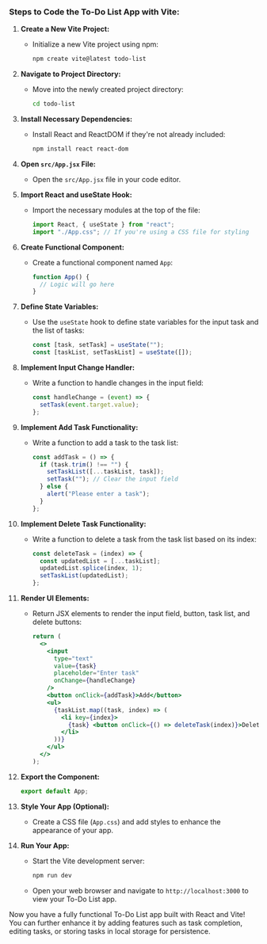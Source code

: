 ### Steps to Code the To-Do List App with Vite:

1. **Create a New Vite Project:**
   - Initialize a new Vite project using npm:
     ```bash
     npm create vite@latest todo-list
     ```

2. **Navigate to Project Directory:**
   - Move into the newly created project directory:
     ```bash
     cd todo-list
     ```

3. **Install Necessary Dependencies:**
   - Install React and ReactDOM if they're not already included:
     ```bash
     npm install react react-dom
     ```

4. **Open `src/App.jsx` File:**
   - Open the `src/App.jsx` file in your code editor.

5. **Import React and useState Hook:**
   - Import the necessary modules at the top of the file:
     ```jsx
     import React, { useState } from "react";
     import "./App.css"; // If you're using a CSS file for styling
     ```

6. **Create Functional Component:**
   - Create a functional component named `App`:
     ```jsx
     function App() {
       // Logic will go here
     }
     ```

7. **Define State Variables:**
   - Use the `useState` hook to define state variables for the input task and the list of tasks:
     ```jsx
     const [task, setTask] = useState("");
     const [taskList, setTaskList] = useState([]);
     ```

8. **Implement Input Change Handler:**
   - Write a function to handle changes in the input field:
     ```jsx
     const handleChange = (event) => {
       setTask(event.target.value);
     };
     ```

9. **Implement Add Task Functionality:**
   - Write a function to add a task to the task list:
     ```jsx
     const addTask = () => {
       if (task.trim() !== "") {
         setTaskList([...taskList, task]);
         setTask(""); // Clear the input field
       } else {
         alert("Please enter a task");
       }
     };
     ```

10. **Implement Delete Task Functionality:**
    - Write a function to delete a task from the task list based on its index:
      ```jsx
      const deleteTask = (index) => {
        const updatedList = [...taskList];
        updatedList.splice(index, 1);
        setTaskList(updatedList);
      };
      ```

11. **Render UI Elements:**
    - Return JSX elements to render the input field, button, task list, and delete buttons:
      ```jsx
      return (
        <>
          <input
            type="text"
            value={task}
            placeholder="Enter task"
            onChange={handleChange}
          />
          <button onClick={addTask}>Add</button>
          <ul>
            {taskList.map((task, index) => (
              <li key={index}>
                {task} <button onClick={() => deleteTask(index)}>Delete</button>
              </li>
            ))}
          </ul>
        </>
      );
      ```

12. **Export the Component:**
    ```jsx
    export default App;
    ```

13. **Style Your App (Optional):**
    - Create a CSS file (`App.css`) and add styles to enhance the appearance of your app.

14. **Run Your App:**
    - Start the Vite development server:
      ```bash
      npm run dev
      ```
    - Open your web browser and navigate to `http://localhost:3000` to view your To-Do List app.

Now you have a fully functional To-Do List app built with React and Vite! You can further enhance it by adding features such as task completion, editing tasks, or storing tasks in local storage for persistence.